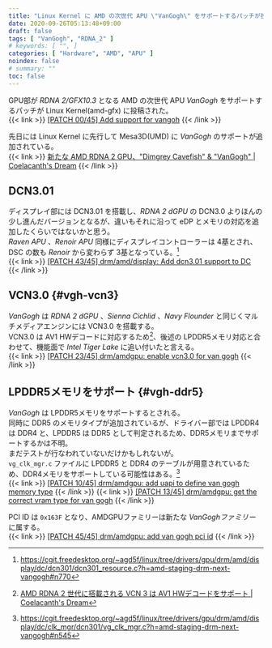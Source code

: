 ```yaml
---
title: "Linux Kernel に AMD の次世代 APU \"VanGogh\" をサポートするパッチが投稿される"
date: 2020-09-26T05:13:48+09:00
draft: false
tags: [ "VanGogh", "RDNA_2" ]
# keywords: [ "", ]
categories: [ "Hardware", "AMD", "APU" ]
noindex: false
# summary: ""
toc: false
---
```


GPU部が *RDNA 2/GFX10.3* となる AMD の次世代 APU *VanGogh* をサポートするパッチが Linux Kernel(amd-gfx) に投稿された。  
{{< link >}} [[PATCH 00/45] Add support for vangoh](https://lists.freedesktop.org/archives/amd-gfx/2020-September/054216.html) {{< /link >}}

先日には Linux Kernel に先行して Mesa3D(UMD) に *VanGogh* のサポートが追加されている。  
{{< link >}} [新たな AMD RDNA 2 GPU、"Dimgrey Cavefish" & "VanGogh" | Coelacanth's Dream](/posts/2020/09/23/amd-vangogh-dimgrey_cavefish/) {{< /link >}}

## DCN3.01
ディスプレイ部には DCN3.01 を搭載し、*RDNA 2 dGPU* の DCN3.0 よりほんの少し進んだバージョンとなるが、違いもそれに沿って eDP とメモリの対応を追加したくらいではないかと思う。  
*Raven APU* 、*Renoir APU* 同様にディスプレイコントローラーは 4基とされ、DSC の数も *Renoir* から変わらず 3基となっている。[^vgh-dc4]  
{{< link >}} [[PATCH 43/45] drm/amd/display: Add dcn3.01 support to DC](https://lists.freedesktop.org/archives/amd-gfx/2020-September/054258.html) {{< /link >}}

[^vgh-dc4]: <https://cgit.freedesktop.org/~agd5f/linux/tree/drivers/gpu/drm/amd/display/dc/dcn301/dcn301_resource.c?h=amd-staging-drm-next-vangogh#n770>

## VCN3.0 {#vgh-vcn3}
*VanGogh* は *RDNA 2 dGPU* 、*Sienna Cichlid* 、*Navy Flounder* と同じくマルチメディアエンジンには VCN3.0 を搭載する。  
VCN3.0 は AV1 HWデコードに対応するため[^vcn3-av1]、後述の LPDDR5メモリ対応と合わせて、機能面で *Intel Tiger Lake* に追い付いたと言える。  
{{< link >}} [[PATCH 23/45] drm/amdgpu: enable vcn3.0 for van gogh](https://lists.freedesktop.org/archives/amd-gfx/2020-September/054237.html) {{< /link >}}

[^vcn3-av1]: [AMD RDNA 2 世代に搭載される VCN 3 は AV1 HWデコードをサポート | Coelacanth's Dream](/posts/2020/09/16/amd-vcn_3-av1-dec/)

## LPDDR5メモリをサポート {#vgh-ddr5}
*VanGogh* は LPDDR5メモリをサポートするとされる。  
同時に DDR5 のメモリタイプが追加されているが、ドライバー部では LPDDR4 は DDR4 と、LPDDR5 は DDR5 として判定されるため、DDR5メモリまでサポートするかは不明。  
まだテストが行なわれていないだけかもしれないが。  
`vg_clk_mgr.c` ファイルに LPDDR5 と DDR4 のテーブルが用意されているため、DDR4メモリをサポートしている可能性はある。[^vgh-ddr4]  
{{< link >}} [[PATCH 10/45] drm/amdgpu: add uapi to define van gogh memory type](https://lists.freedesktop.org/archives/amd-gfx/2020-September/054225.html) {{< /link >}}
{{< link >}} [[PATCH 13/45] drm/amdgpu: get the correct vram type for van gogh](https://lists.freedesktop.org/archives/amd-gfx/2020-September/054227.html) {{< /link >}}

[^vgh-ddr4]: <https://cgit.freedesktop.org/~agd5f/linux/tree/drivers/gpu/drm/amd/display/dc/clk_mgr/dcn301/vg_clk_mgr.c?h=amd-staging-drm-next-vangogh#n545>


PCI ID は `0x163F` となり、AMDGPUファミリーは新たな *VanGoghファミリー* に属する。  
{{< link >}} [[PATCH 45/45] drm/amdgpu: add van gogh pci id](https://lists.freedesktop.org/archives/amd-gfx/2020-September/054259.html) {{< /link >}}

